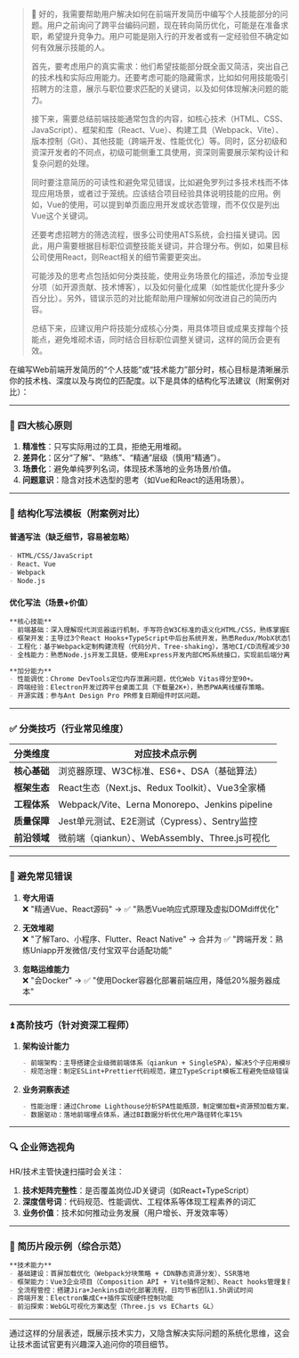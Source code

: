 > 💭 好的，我需要帮助用户解决如何在前端开发简历中编写个人技能部分的问题。用户之前询问了跨平台编码问题，现在转向简历优化，可能是在准备求职，希望提升竞争力。用户可能是刚入行的开发者或有一定经验但不确定如何有效展示技能的人。
>
> 首先，要考虑用户的真实需求：他们希望技能部分既全面又简洁，突出自己的技术栈和实际应用能力。还要考虑可能的隐藏需求，比如如何用技能吸引招聘方的注意，展示与职位要求匹配的关键词，以及如何体现解决问题的能力。
>
> 接下来，需要总结前端技能通常包含的内容，如核心技术（HTML、CSS、JavaScript）、框架和库（React、Vue）、构建工具（Webpack、Vite）、版本控制（Git）、其他技能（跨端开发、性能优化）等。同时，区分初级和资深开发者的不同点，初级可能侧重工具使用，资深则需要展示架构设计和复杂问题的处理。
>
> 同时要注意简历的可读性和避免常见错误，比如避免罗列过多技术栈而不体现应用场景，或者过于笼统。应该结合项目经验具体说明技能的应用。例如，Vue的使用，可以提到单页面应用开发或状态管理，而不仅仅是列出Vue这个关键词。
>
> 还要考虑招聘方的筛选流程，很多公司使用ATS系统，会扫描关键词。因此，用户需要根据目标职位调整技能关键词，并合理分布。例如，如果目标公司使用React，则React相关的细节需要更突出。
>
> 可能涉及的思考点包括如何分类技能，使用业务场景化的描述，添加专业提分项（如开源贡献、技术博客），以及如何量化成果（如性能优化提升多少百分比）。另外，错误示范的对比能帮助用户理解如何改进自己的简历内容。
>
> 总结下来，应建议用户将技能分成核心分类，用具体项目或成果支撑每个技能点，避免堆砌术语，同时结合目标职位调整关键词，这样的简历会更有效。
>
> 



在编写Web前端开发简历的“个人技能”或“技术能力”部分时，核心目标是清晰展示你的技术栈、深度以及与岗位的匹配度。以下是具体的结构化写法建议（附案例对比）：

---

### **🔑 四大核心原则**
1. **精准性**：只写实际用过的工具，拒绝无用堆砌。  
2. **差异化**：区分“了解”、“熟练”、“精通”层级（慎用“精通”）。  
3. **场景化**：避免单纯罗列名词，体现技术落地的业务场景/价值。  
4. **问题意识**：隐含对技术选型的思考（如Vue和React的适用场景）。

---

### **📝 结构化写法模板（附案例对比）**
#### **普通写法（缺乏细节，容易被忽略）**  
```markdown
- HTML/CSS/JavaScript
- React、Vue
- Webpack
- Node.js
```

#### **优化写法（场景+价值）**  
```markdown
**核心技能**  
- 前端基础：深入理解现代浏览器运行机制，手写符合W3C标准的语义化HTML/CSS，熟练掌握ES6+语法及闭包、原型链等核心特性。  
- 框架开发：主导过3个React Hooks+TypeScript中后台系统开发，熟悉Redux/MobX状态管理及性能优化（首屏加速30%），曾用Vue3重构老旧jQuery项目提升可维护性。  
- 工程化：基于Webpack定制构建流程（代码分片、Tree-shaking），落地CI/CD流程减少30%发布耗时。  
- 全栈能力：熟悉Node.js开发工具链，使用Express开发内部CMS系统接口，实现前后端分离。

**加分能力**  
- 性能调优：Chrome DevTools定位内存泄漏问题，优化Web Vitas得分至90+。  
- 跨端经验：Electron开发过跨平台桌面工具（下载量2K+），熟悉PWA离线缓存策略。  
- 开源实践：参与Ant Design Pro PR修复日期组件时区问题。
```

---

### **✅ 分类技巧（行业常见维度）**
| **分类维度**     | **对应技术点示例**                                 |
|------------------|---------------------------------------------------|
| **核心基础**     | 浏览器原理、W3C标准、ES6+、DSA（基础算法）         |
| **框架生态**     | React生态（Next.js、Redux Toolkit）、Vue3全家桶    | 
| **工程体系**     | Webpack/Vite、Lerna Monorepo、Jenkins pipeline      |
| **质量保障**     | Jest单元测试、E2E测试（Cypress）、Sentry监控        |
| **前沿领域**     | 微前端（qiankun）、WebAssembly、Three.js可视化     |

---

### **🛑 避免常见错误**
1. **夸大用语**  
   ❌ "精通Vue、React源码" → ✅ "熟悉Vue响应式原理及虚拟DOMdiff优化"  
   
2. **无效堆砌**  
   ❌ "了解Taro、小程序、Flutter、React Native" → 合并为 ✅ "跨端开发：熟练Uniapp开发微信/支付宝双平台适配功能"  

3. **忽略运维能力**  
   ❌ "会Docker" → ✅ "使用Docker容器化部署前端应用，降低20%服务器成本"

---

### **⏫ 高阶技巧（针对资深工程师）**
1. **架构设计能力**  
   ```markdown
   - 前端架构：主导搭建企业级微前端体系（qiankun + SingleSPA），解决5个子应用模块化协同问题
   - 规范治理：制定ESLint+Prettier代码规范，建立TypeScript模板工程避免低级错误
   ```

2. **业务洞察表述**  
   ```markdown
   - 性能治理：通过Chrome Lighthouse分析SPA性能瓶颈，制定懒加载+资源预加载方案，首次内容渲染（FCP）从4s降⾄1.2s
   - 数据驱动：落地前端埋点体系，通过BI数据分析优化用户路径转化率15%
   ```

---

### **🔍 企业筛选视角**
HR/技术主管快速扫描时会关注：  
1. **技术矩阵完整性**：是否覆盖岗位JD关键词（如React+TypeScript）  
2. **深度信号词**：代码规范、性能调优、工程体系等体现工程素养的词汇  
3. **业务价值**：技术如何推动业务发展（用户增长、开发效率等）

---

### **📌 简历片段示例（综合示范）**
```markdown
**技术能力**  
- 基础建设：首屏加载优化（Webpack分块策略 + CDN静态资源分发）、SSR落地  
- 框架能力：Vue3企业项目（Composition API + Vite插件定制）、React hooks管理复杂表单状态  
- 全流程管控：搭建Jira+Jenkins自动化部署流程，日均节省团队1.5h调试时间  
- 跨端开发：Electron集成C++插件实现硬件控制功能  
- 前沿探索：WebGL可视化方案选型（Three.js vs ECharts GL）  
```

---

通过这样的分层表述，既展示技术实力，又隐含解决实际问题的系统化思维，这会让技术面试官更有兴趣深入追问你的项目细节。
